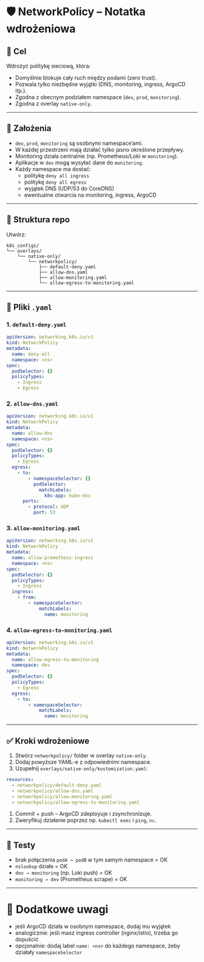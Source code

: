 # 🛡️ NetworkPolicy – Notatka wdrożeniowa

## 🎯 Cel
Wdrożyć politykę sieciową, która:
- Domyślnie blokuje cały ruch między podami (zero trust).
- Pozwala tylko niezbędne wyjątki (DNS, monitoring, ingress, ArgoCD itp.).
- Zgodna z obecnym podziałem namespace (`dev`, `prod`, `monitoring`).
- Zgodna z overlay `native-only`.

---

## 📐 Założenia

- `dev`, `prod`, `monitoring` są osobnymi namespace’ami.
- W każdej przestrzeni mają działać tylko jasno określone przepływy.
- Monitoring działa centralnie (np. Prometheus/Loki w `monitoring`).
- Aplikacje w `dev` mogą wysyłać dane do `monitoring`.
- Każdy namespace ma dostać:
  - politykę `deny all ingress`
  - politykę `deny all egress`
  - wyjątek DNS (UDP/53 do CoreDNS)
  - ewentualne otwarcia na monitoring, ingress, ArgoCD

---

## 📁 Struktura repo

Utwórz:

```
k8s_configs/
└── overlays/
    └── native-only/
        └── networkpolicy/
            ├── default-deny.yaml
            ├── allow-dns.yaml
            ├── allow-monitoring.yaml
            └── allow-egress-to-monitoring.yaml
```

---

## 🧩 Pliki `.yaml`

### 1. `default-deny.yaml`
```yaml
apiVersion: networking.k8s.io/v1
kind: NetworkPolicy
metadata:
  name: deny-all
  namespace: <ns>
spec:
  podSelector: {}
  policyTypes:
    - Ingress
    - Egress
```

### 2. `allow-dns.yaml`
```yaml
apiVersion: networking.k8s.io/v1
kind: NetworkPolicy
metadata:
  name: allow-dns
  namespace: <ns>
spec:
  podSelector: {}
  policyTypes:
    - Egress
  egress:
    - to:
        - namespaceSelector: {}
          podSelector:
            matchLabels:
              k8s-app: kube-dns
      ports:
        - protocol: UDP
          port: 53
```

### 3. `allow-monitoring.yaml`
```yaml
apiVersion: networking.k8s.io/v1
kind: NetworkPolicy
metadata:
  name: allow-prometheus-ingress
  namespace: <ns>
spec:
  podSelector: {}
  policyTypes:
    - Ingress
  ingress:
    - from:
        - namespaceSelector:
            matchLabels:
              name: monitoring
```

### 4. `allow-egress-to-monitoring.yaml`
```yaml
apiVersion: networking.k8s.io/v1
kind: NetworkPolicy
metadata:
  name: allow-egress-to-monitoring
  namespace: dev
spec:
  podSelector: {}
  policyTypes:
    - Egress
  egress:
    - to:
        - namespaceSelector:
            matchLabels:
              name: monitoring
```

---

## ✅ Kroki wdrożeniowe

1. Stwórz `networkpolicy/` folder w overlay `native-only`.
2. Dodaj powyższe YAML-e z odpowiednimi namespace.
3. Uzupełnij `overlays/native-only/kustomization.yaml`:
```yaml
resources:
  - networkpolicy/default-deny.yaml
  - networkpolicy/allow-dns.yaml
  - networkpolicy/allow-monitoring.yaml
  - networkpolicy/allow-egress-to-monitoring.yaml
```
1. Commit + push – ArgoCD zdeployuje i zsynchronizuje.
2. Zweryfikuj działanie poprzez np. `kubectl exec` i `ping`, `nc`.

---

## 🧪 Testy

- brak połączenia `podA → podB` w tym samym namespace = OK
- `nslookup` działa = OK
- `dev → monitoring` (np. Loki push) = OK
- `monitoring → dev` (Prometheus scrape) = OK

---

# 🧠 Dodatkowe uwagi

- jeśli ArgoCD działa w osobnym namespace, dodaj mu wyjątek
- analogicznie: jeśli masz ingress controller (nginx/istio), trzeba go dopuścić
- opcjonalnie: dodaj label `name: <ns>` do każdego namespace, żeby działały `namespaceSelector`

